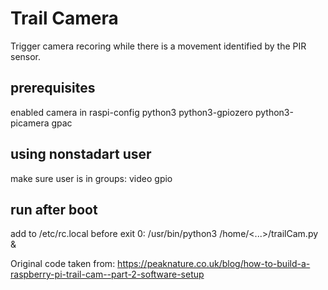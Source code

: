 # Trail Camera
Trigger camera recoring while there is a movement identified by the PIR sensor.

## prerequisites
enabled camera in raspi-config
python3 python3-gpiozero python3-picamera gpac

## using nonstadart user
make sure user is in groups: video gpio

## run after boot
 add to /etc/rc.local before exit 0:
 /usr/bin/python3 /home/<...>/trailCam.py &


Original code taken from: https://peaknature.co.uk/blog/how-to-build-a-raspberry-pi-trail-cam--part-2-software-setup
